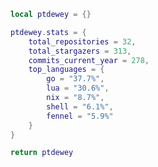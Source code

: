 <!--CONTENT_START-->
```lua
local ptdewey = {}

ptdewey.stats = {
    total_repositories = 32,
    total_stargazers = 313,
    commits_current_year = 278,
    top_languages = {
        go = "37.7%",
        lua = "30.6%",
        nix = "8.7%",
        shell = "6.1%",
        fennel = "5.9%"
    }
}

return ptdewey
```
<!--CONTENT_END-->

